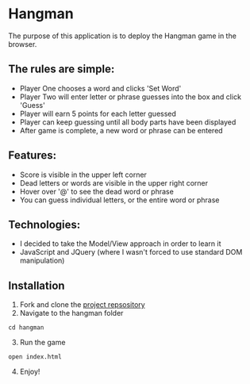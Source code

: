 # Hangman

The purpose of this application is to deploy the Hangman game in the browser.

## The rules are simple:
* Player One chooses a word and clicks 'Set Word'
* Player Two will enter letter or phrase guesses into the box and click 'Guess'
* Player will earn 5 points for each letter guessed
* Player can keep guessing until all body parts have been displayed
* After game is complete, a new word or phrase can be entered

## Features:
* Score is visible in the upper left corner
* Dead letters or words are visible in the upper right corner
* Hover over '@' to see the dead word or phrase
* You can guess individual letters, or the entire word or phrase

## Technologies:
* I decided to take the Model/View approach in order to learn it
* JavaScript and JQuery (where I wasn't forced to use standard DOM manipulation)

## Installation
1. Fork and clone the [project repsository](https://github.com/rossjdavis/hangman/tree/gh-pages")
2. Navigate to the hangman folder
```
cd hangman
```
3. Run the game
```
open index.html
```
4. Enjoy!

